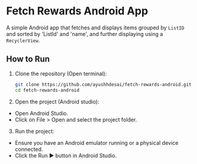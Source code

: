 # Fetch Rewards Android App

A simple Android app that fetches and displays items grouped by `ListID` and sorted by 'ListId' and 'name', and further displaying using a `RecyclerView`.

## How to Run

1. Clone the repository (Open terminal):
   ```sh
   git clone https://github.com/ayushhdesai/fetch-rewards-android.git
   cd fetch-rewards-android

2. Open the project (Android studio):
- Open Android Studio.
- Click on File > Open and select the project folder.

3. Run the project:
- Ensure you have an Android emulator running or a physical device connected.
- Click the Run ▶️ button in Android Studio.